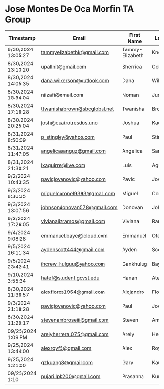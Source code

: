 # Jose Montes De Oca Morfin TA Group
| Timestamp          | Email                        | First Name      | Last Name    |
| ------------------ | ---------------------------- | --------------- | ------------ |
| 8/30/2024 13:05:27 | tammyelizabethk@gmail.com    | Tammy-Elizabeth |	Knox         |    
| 8/30/2024 13:13:20 | upallnit@gmail.com           | Sherrica	      | Coleman      |
| 8/30/2024 14:05:35 | dana.wilkerson@outlook.com   | Dana	          | Wilkerson    |
| 8/30/2024 15:54:04 | njizafi@gmail.com            | Noman           | Juda         |
| 8/30/2024 17:18:28 | ttwanishabrown@sbcglobal.net | Twanisha        |	Brown        |
| 8/30/2024 20:25:04 | josh@cuatrotresdos.uno       | Joshua          |	Kaunert      |  
| 8/31/2024 8:50:09  | p_stingley@yahoo.com         | Paul	          | Stingley     |
| 8/31/2024 11:47:05 | angelicasanguz@gmail.com     | Angelica        |	Sanchez      |
| 8/31/2024 21:30:21 | lxaguirre@live.com           | Luis            |	Aguirre      |
| 9/2/2024 10:43:35  | pavicjovanovic@yahoo.com     | Pavic           |	Jovanovic    |
| 9/3/2024 8:30:35   | miguelcoronel9393@gmail.com  | Miguel          |	Coronel      |
| 9/3/2024 13:07:56  | johnsondonovan578@gmail.com  | Donovan         |	Johnson      | 
| 9/3/2024 17:26:05  | vivianalizramos@gmail.com    | Viviana         |	Ramos        |
| 9/4/2024 9:08:28   | emmanuel.baye@icloud.com     | Emmanuel        |	Oteng        |
| 9/5/2024 16:11:34  | aydenscott444@gmail.com      | Ayden           |	Scott        |
| 9/5/2024 23:42:41  | ihcrew_hulguu@yahoo.com      | Gankhulug	      | Bayarsaikhan |
| 9/10/2024 3:55:34  | hatef@student.govst.edu      | Hanan           |	Atef         |
| 8/30/2024 11:38:57 | alexflores1954@gmail.com     | Alejandro	      | Flores       |
| 9/3/2024 21:18:28  | pavicjovanovic@yahoo.com     | Paul            |	Jovanovic    |
| 8/30/2024 11:29:17 | stevenambroseiii@gmail.com   | Steven          |	Ambrose      |
| 09/25/2024 1:09 PM | arelyherrera.075@gmail.com   | Arely	          | Herrera      |
| 9/25/2024 13:44:00 | alexroyf5@gmail.com          | Alex 	          | Royf         |
| 9/25/2024 1:21:00  | gzkuang3@gmail.com           | Gary	          | Kaung        |
| 09/25/2024 1:10    | pujari.lpk200@gmail.com      | Prasanna	      | Kumar        |